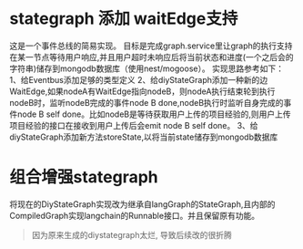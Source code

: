 # stategraph 添加 waitEdge支持

这是一个事件总线的简易实现。
目标是完成graph.service里让graph的执行支持在某一节点等待用户响应,并且用户超时未响应后将当前状态和进度(一个之后会的字符串)储存到mongodb数据库（使用nest/mogoose）。
实现思路参考如下：
1、给Eventbus添加足够的类型定义
2、给diyStateGraph添加一种新的边WaitEdge,如果nodeA有WaitEdge指向nodeB，则nodeA执行结束轮到执行nodeB时，监听nodeB完成的事件node B done,nodeB执行时监听自身完成的事件node B self done。比如nodeB是等待获取用户上传的项目经验的,则用户上传项目经验的接口在接收到用户上传后会emit node B self done。
3、给diyStateGraph添加新方法storeState,以将当前state储存到mongodb数据库

# 组合增强stategraph

将现在的DiyStateGraph实现改为继承自langGraph的StateGraph,且内部的CompiledGraph实现langchain的Runnable接口。并且保留原有功能。

> 因为原来生成的diystategraph太烂, 导致后续改的很折腾
